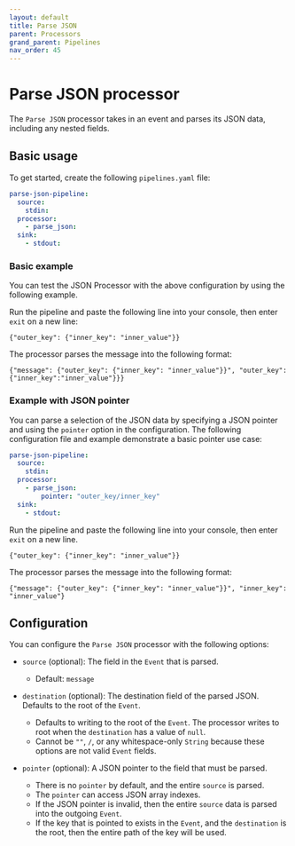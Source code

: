```yaml
---
layout: default
title: Parse JSON
parent: Processors
grand_parent: Pipelines
nav_order: 45
---
```


# Parse JSON processor

The `Parse JSON` processor takes in an event and parses its JSON data, including any nested fields.

## Basic usage

To get started, create the following `pipelines.yaml` file:

```yaml
parse-json-pipeline:
  source:
    stdin:
  processor:
    - parse_json:
  sink:
    - stdout:
```
### Basic example

You can test the JSON Processor with the above configuration by using the following example.

Run the pipeline and paste the following line into your console, then enter `exit` on a new line:

```
{"outer_key": {"inner_key": "inner_value"}}
```

The processor parses the message into the following format:

```
{"message": {"outer_key": {"inner_key": "inner_value"}}", "outer_key":{"inner_key":"inner_value"}}}
```

### Example with JSON pointer

You can parse a selection of the JSON data by specifying a JSON pointer and using the `pointer` option in the configuration. The following configuration file and example demonstrate a basic pointer use case:

```yaml
parse-json-pipeline:
  source:
    stdin:
  processor:
    - parse_json:
        pointer: "outer_key/inner_key"
  sink:
    - stdout:
```

Run the pipeline and paste the following line into your console, then enter `exit` on a new line.

```
{"outer_key": {"inner_key": "inner_value"}}
```

The processor parses the message into the following format:

```
{"message": {"outer_key": {"inner_key": "inner_value"}}", "inner_key": "inner_value"}
```

## Configuration

You can configure the `Parse JSON` processor with the following options:

* `source` (optional): The field in the `Event` that is parsed.
    * Default: `message`

* `destination` (optional): The destination field of the parsed JSON. Defaults to the root of the `Event`.
    * Defaults to writing to the root of the `Event`. The processor writes to root when the `destination` has a value of `null`.
    * Cannot be `""`, `/`, or any whitespace-only `String` because these options are not valid `Event` fields.

* `pointer` (optional): A JSON pointer to the field that must be parsed.
    * There is no `pointer` by default, and the entire `source` is parsed.
    * The `pointer` can access JSON array indexes.
    * If the JSON pointer is invalid, then the entire `source` data is parsed into the outgoing `Event`.
    * If the key that is pointed to exists in the `Event`, and the `destination` is the root, then the entire path of the key will be used.
